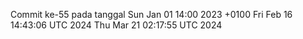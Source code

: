 Commit ke-55 pada tanggal Sun Jan 01 14:00 2023 +0100
Fri Feb 16 14:43:06 UTC 2024
Thu Mar 21 02:17:55 UTC 2024
